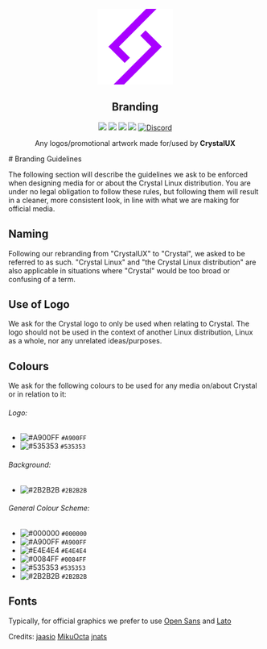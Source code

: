 <p align="center">
  <a href="https://github.com/crystalux-project">
    <img src="https://github.com/crystal-linux/branding/raw/main/logos/crystal-logo-minimal.png" alt="Logo" width="150" height="150">
  </a>
</p>
<p align="center"> 
<h2 align="center"> Branding </h2>
</p>
<p align="center">
<img src=https://img.shields.io/github/stars/crystalux-project/branding?style=flat&color=a900ff />
<img src=https://img.shields.io/github/forks/crystalux-project/branding?style=flat&color=a900ff />
<img src=https://img.shields.io/github/issues/crystalux-project/branding?style=flat&color=a900ff />
<img src=https://img.shields.io/github/issues-pr/crystalux-project/branding?style=flat&color=a900ff />
<a href="https://discord.gg/yp4xpZeAgW"><img alt="Discord" src="https://img.shields.io/discord/825473796227858482?color=blue&label=Discord&logo=Discord&logoColor=white"?link=https://discord.gg/yp4xpZeAgW&link=https://discord.gg/yp4xpZeAgW> </p></a>
<p align="center"> Any logos/promotional artwork made for/used by <b>CrystalUX</b> </p>
# Branding Guidelines

The following section will describe the guidelines we ask to be enforced when designing media for or about the Crystal Linux distribution. You are under no legal obligation to follow these rules, but following them will result in a cleaner, more consistent look, in line with what we are making for official media.

## Naming

Following our rebranding from "CrystalUX" to "Crystal", we asked to be referred to as such. "Crystal Linux" and "the Crystal Linux distribution" are also applicable in situations where "Crystal" would be too broad or confusing of a term.

## Use of Logo

We ask for the Crystal logo to only be used when relating to Crystal. The logo should not be used in the context of another Linux distribution, Linux as a whole, nor any unrelated ideas/purposes.

## Colours

We ask for the following colours to be used for any media on/about Crystal or in relation to it: 

###### Logo:

- ![#A900FF](https://via.placeholder.com/15/A900FF/000000?text=+) `#A900FF`
- ![#535353](https://via.placeholder.com/15/535353/000000?text=+) `#535353`
 
###### Background: 

- ![#2B2B2B](https://via.placeholder.com/15/2B2B2B/000000?text=+) `#2B2B2B`

###### General Colour Scheme:

- ![#000000](https://via.placeholder.com/15/000000/000000?text=+) `#000000`
- ![#A900FF](https://via.placeholder.com/15/A900FF/000000?text=+) `#A900FF`
- ![#E4E4E4](https://via.placeholder.com/15/E4E4E4/000000?text=+) `#E4E4E4`
 - ![#0084FF](https://via.placeholder.com/15/0084FF/000000?text=+) `#0084FF`
- ![#535353](https://via.placeholder.com/15/535353/000000?text=+) `#535353`
- ![#2B2B2B](https://via.placeholder.com/15/2B2B2B/000000?text=+) `#2B2B2B`

## Fonts

Typically, for official graphics we prefer to use [Open Sans](https://github.com/googlefonts/opensans) and [Lato](https://fonts.google.com/specimen/Lato)

Credits:
[jaasio](https://github.com/jaasio)
[MikuOcta](https://github.com/MikuOcta)
[jnats](https://github.com/jnats)
